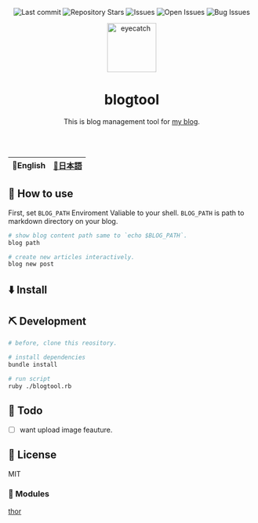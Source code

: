 <div align="center">

![Last commit](https://img.shields.io/github/last-commit/Comamoca/blogtool?style=flat-square)
![Repository Stars](https://img.shields.io/github/stars/Comamoca/blogtool?style=flat-square)
![Issues](https://img.shields.io/github/issues/Comamoca/blogtool?style=flat-square)
![Open Issues](https://img.shields.io/github/issues-raw/Comamoca/blogtool?style=flat-square)
![Bug Issues](https://img.shields.io/github/issues/Comamoca/blogtool/bug?style=flat-square)

<img src="https://emoji2svg.deno.dev/api/🦊" alt="eyecatch" height="100">

# blogtool

This is blog management tool for [my blog](https://comamoca.dev).

<br>
<br>


</div>

<table>
  <thead>
    <tr>
      <th style="text-align:center">🍔English</th>
      <th style="text-align:center"><a href="README.ja.md">🍡日本語</a></th>
    </tr>
  </thead>
</table>

<div align="center">

</div>

## 🚀 How to use

First, set `BLOG_PATH` Enviroment Valiable to your shell.
`BLOG_PATH` is path to markdown directory on your blog.

```sh
# show blog content path same to `echo $BLOG_PATH`.
blog path

# create new articles interactively.
blog new post
```
## ⬇️  Install



## ⛏️   Development

```sh
# before, clone this reository.

# install dependencies
bundle install

# run script
ruby ./blogtool.rb
```
## 📝 Todo

- [ ] want upload image feauture.

## 📜 License

MIT

### 🧩 Modules

[thor](https://github.com/rails/thor)
